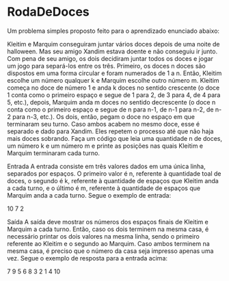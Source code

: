 # RodaDeDoces
Um problema simples proposto feito para o aprendizado
enunciado abaixo:

Kleitim e Marquim conseguiram juntar vários doces depois de uma noite de
halloween. Mas seu amigo Xandim estava doente e não conseguiu ir junto. Com
pena de seu amigo, os dois decidiram juntar todos os doces e jogar um jogo para
separá-los entre os três.
Primeiro, os doces n doces são dispostos em uma forma circular e foram
numerados de 1 a n. Então, Kleitim escolhe um número qualquer k e Marquim
escolhe outro número m. Kleitim começa no doce de número 1 e anda k doces no
sentido crescente (o doce 1 conta como o primeiro espaço e segue de 1 para 2, de
3 para 4, de 4 para 5, etc.), depois, Marquim anda m doces no sentido decrescente
(o doce n conta como o primeiro espaço e segue de n para n-1, de n-1 para n-2, de
n-2 para n-3, etc.). Os dois, então, pegam o doce no espaço em que terminaram seu
turno. Caso ambos acabem no mesmo doce, esse é separado e dado para Xandim.
Eles repetem o processo até que não haja mais doces sobrando.
Faça um código que leia uma quantidade n de doces, um número k e um
número m e printe as posições nas quais Kleitim e Marquim terminaram cada turno.

Entrada
A entrada consiste em três valores dados em uma única linha, separados por
espaços. O primeiro valor é n, referente à quantidade toal de doces, o segundo é k,
referente à quantidade de espaços que Kleitim anda a cada turno, e o último é m,
referente à quantidade de espaços que Marquim anda a cada turno.
Segue o exemplo de entrada:

10 7 2

Saída
A saída deve mostrar os números dos espaços finais de Kleitim e Marquim a
cada turno. Então, caso os dois terminem na mesma casa, é necessário printar os
dois valores na mesma linha, sendo o primeiro referente ao Kleitim e o segundo ao 
Marquim. Caso ambos terminem na mesma casa, é preciso que o número da casa
seja impresso apenas uma vez.
Segue o exemplo de resposta para a entrada acima:

7 9
5 6
8 3
2 1
4
10
